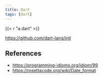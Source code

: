 ```yaml
---
title: Dart
tags: [dart]
---
```


{{< r "a.dart" >}}

<https://github.com/dart-lang/intl>

## References

- <https://programming-idioms.org/idiom/99>
- <https://rosettacode.org/wiki/Date_format>
